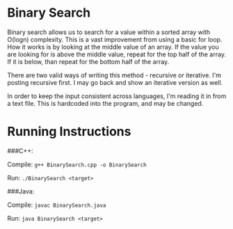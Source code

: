 # Binary Search

Binary search allows us to search for a value within a sorted array with O(logn) complexity.  This is a vast improvement from using a basic for loop.  How it works is by looking at the middle value of an array.  If the value you are looking for is above the middle value, repeat for the top half of the array.  If it is below, than repeat for the bottom half of the array.

There are two valid ways of writing this method - recursive or iterative.  I'm posting recursive first.  I may go back and show an iterative version as well.

In order to keep the input consistent across languages, I'm reading it in from a text file.  This is hardcoded into the program, and may be changed.

# Running Instructions
###C++:

Compile: `g++ BinarySearch.cpp -o BinarySearch`

Run: `./BinarySearch <target>`

###Java:

Compile: `javac BinarySearch.java`

Run: `java BinarySearch <target>`

